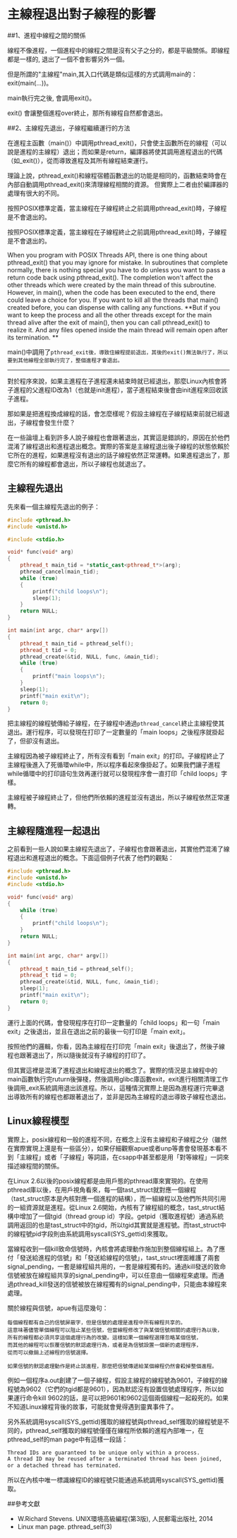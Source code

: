 # 主線程退出對子線程的影響



##1、進程中線程之間的關係

線程不像進程，一個進程中的線程之間是沒有父子之分的，都是平級關係。即線程都是一樣的, 退出了一個不會影響另外一個。

但是所謂的"主線程"main,其入口代碼是類似這樣的方式調用main的：exit(main(...))。

main執行完之後, 會調用exit()。

exit() 會讓整個進程over終止，那所有線程自然都會退出。




##2、主線程先退出，子線程繼續運行的方法


在進程主函數（main()）中調用pthread_exit()，只會使主函數所在的線程（可以說是進程的主線程）退出；而如果是return，編譯器將使其調用進程退出的代碼（如_exit()），從而導致進程及其所有線程結束運行。

理論上說，pthread_exit()和線程宿體函數退出的功能是相同的，函數結束時會在內部自動調用pthread_exit()來清理線程相關的資源。
但實際上二者由於編譯器的處理有很大的不同。  


按照POSIX標準定義，當主線程在子線程終止之前調用pthread_exit()時，子線程是不會退出的。



按照POSIX標準定義，當主線程在子線程終止之前調用pthread_exit()時，子線程是不會退出的。

When you program with POSIX Threads API, there is one thing about pthread_exit() that you may ignore for mistake. In subroutines that complete normally, there is nothing special you have to do unless you want to pass a return code back using pthread_exit(). The completion won't affect the other threads which were created by the main thread of this subroutine. However, in main(), when the code has been executed to the end, there could leave a choice for you. If you want to kill all the threads that main() created before, you can dispense with calling any functions. **But if you want to keep the process and all the other threads except for the main thread alive after the exit of main(), then you can call pthread_exit() to realize it. And any files opened inside the main thread will remain open after its termination.
**


main()中調用了`pthread_exit後，導致住線程提前退出，其後的exit()無法執行了，所以要到其他線程全部執行完了，整個進程才會退出。`



---


對於程序來說，如果主進程在子進程還未結束時就已經退出，那麼Linux內核會將子進程的父進程ID改為1（也就是init進程），當子進程結束後會由init進程來回收該子進程。

那如果是把進程換成線程的話，會怎麼樣呢？假設主線程在子線程結束前就已經退出，子線程會發生什麼？

在一些論壇上看到許多人說子線程也會跟著退出，其實這是錯誤的，原因在於他們混淆了線程退出和進程退出概念。實際的答案是主線程退出後子線程的狀態依賴於它所在的進程，如果進程沒有退出的話子線程依然正常運轉。如果進程退出了，那麼它所有的線程都會退出，所以子線程也就退出了。


## 主線程先退出


先來看一個主線程先退出的例子：

```cpp
#include <pthread.h>
#include <unistd.h>

#include <stdio.h>

void* func(void* arg)
{
    pthread_t main_tid = *static_cast<pthread_t*>(arg);
    pthread_cancel(main_tid);
    while (true)
    {
        printf("child loops\n");
		sleep(1);
    }
    return NULL;
}

int main(int argc, char* argv[])
{
    pthread_t main_tid = pthread_self();
    pthread_t tid = 0;
    pthread_create(&tid, NULL, func, &main_tid);
    while (true)
    {
        printf("main loops\n");
    }
    sleep(1);
    printf("main exit\n");
    return 0;
}
```

把主線程的線程號傳給子線程，在子線程中通過`pthread_cancel`終止主線程使其退出。運行程序，可以發現在打印了一定數量的「main loops」之後程序就掛起了，但卻沒有退出。

主線程因為被子線程終止了，所有沒有看到「main exit」的打印。子線程終止了主線程後進入了死循環while中，所以程序看起來像掛起了。如果我們讓子進程while循環中的打印語句生效再運行就可以發現程序會一直打印「child loops」字樣。

主線程被子線程終止了，但他們所依賴的進程並沒有退出，所以子線程依然正常運轉。


## 主線程隨進程一起退出

之前看到一些人說如果主線程先退出了，子線程也會跟著退出，其實他們混淆了線程退出和進程退出的概念。下面這個例子代表了他們的觀點：


```cpp
#include <pthread.h>
#include <unistd.h>
#include <stdio.h>

void* func(void* arg)
{
    while (true)
    {
        printf("child loops\n");
    }
    return NULL;
}

int main(int argc, char* argv[])
{
    pthread_t main_tid = pthread_self();
    pthread_t tid = 0;
    pthread_create(&tid, NULL, func, &main_tid);
    sleep(1);
    printf("main exit\n");
    return 0;
}
```

運行上面的代碼，會發現程序在打印一定數量的「child loops」和一句「main exit」之後退出，並且在退出之前的最後一句打印是「main exit」。

按照他們的邏輯，你看，因為主線程在打印完「main exit」後退出了，然後子線程也跟著退出了，所以隨後就沒有子線程的打印了。

但其實這裡是混淆了進程退出和線程退出的概念了。實際的情況是主線程中的main函數執行完ruturn後彈棧，然後調用glibc庫函數exit，exit進行相關清理工作後調用_exit系統調用退出該進程。所以，這種情況實際上是因為進程運行完畢退出導致所有的線程也都跟著退出了，並非是因為主線程的退出導致子線程也退出。


## Linux線程模型

實際上，posix線程和一般的進程不同，在概念上沒有主線程和子線程之分（雖然在實際實現上還是有一些區分），如果仔細觀察apue或者unp等書會發現基本看不到「主線程」或者「子線程」等詞語，在csapp中甚至都是用「對等線程」一詞來描述線程間的關係。

在Linux 2.6以後的posix線程都是由用戶態的pthread庫來實現的。在使用pthread庫以後，在用戶視角看來，每一個tast_struct就對應一個線程（tast_struct原本是內核對應一個進程的結構），而一組線程以及他們所共同引用的一組資源就是進程。從Linux 2.6開始，內核有了線程組的概念，tast_struct結構中增加了一個tgid（thread group id）字段。getpid（獲取進程號）通過系統調用返回的也是tast_struct中的tgid，所以tgid其實就是進程號。而tast_struct中的線程號pid字段則由系統調用syscall(SYS_gettid)來獲取。

當線程收到一個kill致命信號時，內核會將處理動作施加到整個線程組上。為了應付「發送給進程的信號」和「發送給線程的信號」，tast_struct裡面維護了兩套signal_pending，一套是線程組共用的，一套是線程獨有的。通過kill發送的致命信號被放在線程組共享的signal_pending中，可以任意由一個線程來處理。而通過pthread_kill發送的信號被放在線程獨有的signal_pending中，只能由本線程來處理。

關於線程與信號，apue有這麼幾句：

```
每個線程都有自己的信號屏蔽字，但是信號的處理是進程中所有線程共享的。
這意味著儘管單個線程可以阻止某些信號，但當線程修改了與某個信號相關的處理行為以後，
所有的線程都必須共享這個處理行為的改變。這樣如果一個線程選擇忽略某個信號，
而其他的線程可以恢覆信號的默認處理行為，或者是為信號設置一個新的處理程序，
從而可以撤銷上述線程的信號選擇。 

如果信號的默認處理動作是終止該進程，那麼把信號傳遞給某個線程仍然會殺掉整個進程。
```



例如一個程序a.out創建了一個子線程，假設主線程的線程號為9601，子線程的線程號為9602（它們的tgid都是9601），因為默認沒有設置信號處理程序，所以如果運行命令kill 9602的話，是可以把9601和9602這個兩個線程一起殺死的。如果不知道Linux線程背後的故事，可能就會覺得遇到靈異事件了。

另外系統調用syscall(SYS_gettid)獲取的線程號與pthread_self獲取的線程號是不同的，pthread_self獲取的線程號僅僅在線程所依賴的進程內部唯一，在pthread_self的man page中有這樣一段話：


```sh
Thread IDs are guaranteed to be unique only within a process. 
A thread ID may be reused after a terminated thread has been joined, 
or a detached thread has terminated.
```

所以在內核中唯一標識線程ID的線程號只能通過系統調用syscall(SYS_gettid)獲取。

##參考文獻

- W.Richard Stevens. UNIX環境高級編程(第3版), 人民郵電出版社, 2014
- Linux man page. pthread_self(3)